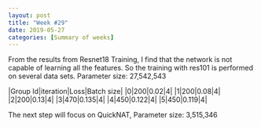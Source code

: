 ```yaml
---
layout: post
title: "Week #29"
date: 2019-05-27
categories: [Summary of weeks]
---
```

From the results from Resnet18 Training, I find that the network is not capable of learning all the features. So the training with res101 is performed on several data sets. Parameter size: 27,542,543

|Group Id|iteration|Loss|Batch size|
|0|200|0.02|4|
|1|200|0.08|4|
|2|200|0.13|4|
|3|470|0.135|4|
|4|450|0.122|4|
|5|450|0.119|4|

The next step will focus on QuickNAT, Parameter size: 3,515,346
